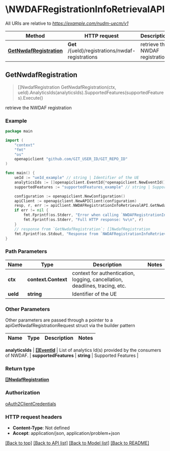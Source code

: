 # \NWDAFRegistrationInfoRetrievalAPI

All URIs are relative to *https://example.com/nudm-uecm/v1*

Method | HTTP request | Description
------------- | ------------- | -------------
[**GetNwdafRegistration**](NWDAFRegistrationInfoRetrievalAPI.md#GetNwdafRegistration) | **Get** /{ueId}/registrations/nwdaf-registrations | retrieve the NWDAF registration



## GetNwdafRegistration

> []NwdafRegistration GetNwdafRegistration(ctx, ueId).AnalyticsIds(analyticsIds).SupportedFeatures(supportedFeatures).Execute()

retrieve the NWDAF registration

### Example

```go
package main

import (
	"context"
	"fmt"
	"os"
	openapiclient "github.com/GIT_USER_ID/GIT_REPO_ID"
)

func main() {
	ueId := "ueId_example" // string | Identifier of the UE
	analyticsIds := []openapiclient.EventId{*openapiclient.NewEventId()} // []EventId | List of analytics Id(s) provided by the consumers of NWDAF. (optional)
	supportedFeatures := "supportedFeatures_example" // string | Supported Features (optional)

	configuration := openapiclient.NewConfiguration()
	apiClient := openapiclient.NewAPIClient(configuration)
	resp, r, err := apiClient.NWDAFRegistrationInfoRetrievalAPI.GetNwdafRegistration(context.Background(), ueId).AnalyticsIds(analyticsIds).SupportedFeatures(supportedFeatures).Execute()
	if err != nil {
		fmt.Fprintf(os.Stderr, "Error when calling `NWDAFRegistrationInfoRetrievalAPI.GetNwdafRegistration``: %v\n", err)
		fmt.Fprintf(os.Stderr, "Full HTTP response: %v\n", r)
	}
	// response from `GetNwdafRegistration`: []NwdafRegistration
	fmt.Fprintf(os.Stdout, "Response from `NWDAFRegistrationInfoRetrievalAPI.GetNwdafRegistration`: %v\n", resp)
}
```

### Path Parameters


Name | Type | Description  | Notes
------------- | ------------- | ------------- | -------------
**ctx** | **context.Context** | context for authentication, logging, cancellation, deadlines, tracing, etc.
**ueId** | **string** | Identifier of the UE | 

### Other Parameters

Other parameters are passed through a pointer to a apiGetNwdafRegistrationRequest struct via the builder pattern


Name | Type | Description  | Notes
------------- | ------------- | ------------- | -------------

 **analyticsIds** | [**[]EventId**](EventId.md) | List of analytics Id(s) provided by the consumers of NWDAF. | 
 **supportedFeatures** | **string** | Supported Features | 

### Return type

[**[]NwdafRegistration**](NwdafRegistration.md)

### Authorization

[oAuth2ClientCredentials](../README.md#oAuth2ClientCredentials)

### HTTP request headers

- **Content-Type**: Not defined
- **Accept**: application/json, application/problem+json

[[Back to top]](#) [[Back to API list]](../README.md#documentation-for-api-endpoints)
[[Back to Model list]](../README.md#documentation-for-models)
[[Back to README]](../README.md)

